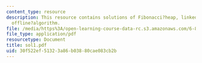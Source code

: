 ```yaml
---
content_type: resource
description: This resource contains solutions of Fibonacci?heap, linked?list, and
  offline?algorithm.
file: /media/https%3A/open-learning-course-data-rc.s3.amazonaws.com/6-854j-advanced-algorithms-fall-2005/30f522ef51323a86b03880cae083cb2b_sol1.pdf
file_type: application/pdf
resourcetype: Document
title: sol1.pdf
uid: 30f522ef-5132-3a86-b038-80cae083cb2b
---
```


